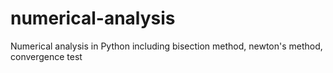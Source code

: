 # numerical-analysis
 Numerical analysis in Python including bisection method, newton's method, convergence test
